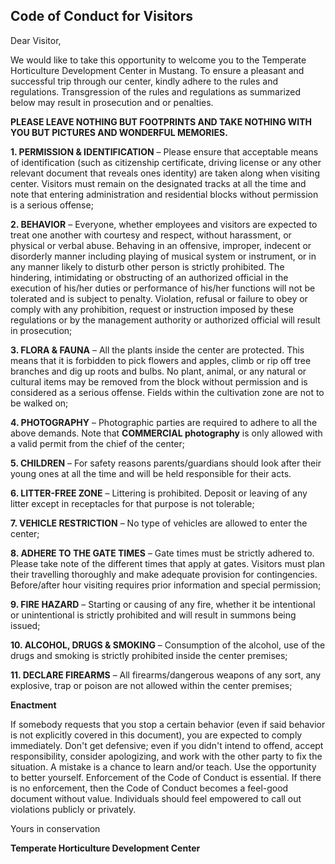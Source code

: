 ## Code of Conduct for Visitors

Dear Visitor,

We would like to take this opportunity to welcome you to the Temperate Horticulture Development Center in Mustang. To ensure a pleasant and successful trip through our center, kindly adhere to the rules and regulations. Transgression of the rules and regulations as summarized below may result in prosecution and or penalties. 

**PLEASE LEAVE NOTHING BUT FOOTPRINTS AND TAKE NOTHING WITH YOU BUT PICTURES AND WONDERFUL MEMORIES.**


**1. PERMISSION & IDENTIFICATION** – 
Please ensure that acceptable means of identification (such as citizenship certificate, driving license or any other relevant document that reveals ones identity) are taken along when visiting center. Visitors must remain on the designated tracks at all the time and note that entering administration and residential blocks without permission is a serious offense;

**2. BEHAVIOR** – 
Everyone, whether employees and visitors are expected to treat one another with courtesy and respect, without harassment, or physical or verbal abuse. Behaving in an offensive, improper, indecent or disorderly manner including playing of musical system or instrument, or in any manner likely to disturb other person is strictly prohibited. The hindering, intimidating or obstructing of an authorized official in the execution of his/her duties or performance of his/her functions will not be tolerated and is subject to penalty. Violation, refusal or failure to obey or comply with any prohibition, request or instruction imposed by these regulations or by the management authority or authorized official will result in prosecution;

**3. FLORA & FAUNA** – 
All the plants inside the center are protected. This means that it is forbidden to pick flowers and apples, climb or rip off tree branches and dig up roots and bulbs. No plant, animal, or any natural or cultural items may be removed from the block without permission and is considered as a serious offense. Fields within the cultivation zone are not to be walked on;

**4. PHOTOGRAPHY** – 
Photographic parties are required to adhere to all the above demands. Note that **COMMERCIAL photography** is only allowed with a valid permit from the chief of the center;

**5. CHILDREN** – 
For safety reasons parents/guardians should look after their young ones at all the time and will be held responsible for their acts.

**6. LITTER-FREE ZONE** – 
Littering is prohibited. Deposit or leaving of any litter except in receptacles for that purpose is not tolerable;

**7. VEHICLE RESTRICTION** – 
No type of vehicles are allowed to enter the center;

**8. ADHERE TO THE GATE TIMES** – 
Gate times must be strictly adhered to. Please take note of the different times that apply at gates. Visitors must plan their travelling thoroughly and make adequate provision for contingencies. Before/after hour visiting requires prior information and special permission;

**9. FIRE HAZARD** – 
Starting or causing of any fire, whether it be intentional or unintentional is strictly prohibited and will result in summons being issued;

**10. ALCOHOL, DRUGS & SMOKING** – 
Consumption of the alcohol, use of the drugs and smoking is strictly prohibited inside the center premises;

**11. DECLARE FIREARMS** – 
All firearms/dangerous weapons of any sort, any explosive, trap or poison are not allowed within the center premises;

**Enactment**

If somebody requests that you stop a certain behavior (even if said behavior is not explicitly covered in this document), you are expected to comply immediately. Don't get defensive; even if you didn't intend to offend, accept responsibility, consider apologizing, and work with the other party to fix the situation. A mistake is a chance to learn and/or teach. Use the opportunity to better yourself.
Enforcement of the Code of Conduct is essential. If there is no enforcement, then the Code of Conduct becomes a feel-good document without value. Individuals should feel empowered to call out violations publicly or privately. 



Yours in conservation

**Temperate Horticulture Development Center**
